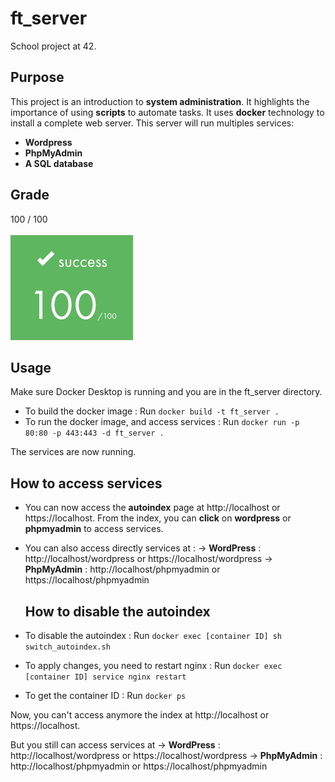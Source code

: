 # ft_server
  School project at 42.
  ## Purpose
This project is an introduction to __system administration__.
It highlights the importance of using __scripts__ to automate tasks.
It uses __docker__ technology to install a complete web server. This server will run multiples services:
* __Wordpress__
* __PhpMyAdmin__
* __A SQL database__

## Grade
100 / 100
<br>
<br>
![Alt text](../images/rank100.png)

  ## Usage
Make sure Docker Desktop is running and you are in the ft_server directory.
* To build the docker image :
Run `docker build -t ft_server .`
* To run the docker image, and access services :
Run `docker run -p 80:80 -p 443:443 -d ft_server .`

The services are now running.

   ## How to access services
* You can now access the __autoindex__ page at http://localhost or https://localhost.
From the index, you can __click__ on __wordpress__ or __phpmyadmin__ to access services.
* You can also access directly services at :
-> __WordPress__ : http://localhost/wordpress or https://localhost/wordpress
-> __PhpMyAdmin__ : http://localhost/phpmyadmin or https://localhost/phpmyadmin

  ## How to disable the autoindex
* To disable the autoindex :
Run `docker exec [container ID] sh switch_autoindex.sh`
* To apply changes, you need to restart nginx :
Run `docker exec [container ID] service nginx restart`
* To get the container ID :
Run `docker ps`

Now, you can't access anymore the index at http://localhost or https://localhost.

But you still can access services at
-> __WordPress__ : http://localhost/wordpress or https://localhost/wordpress
-> __PhpMyAdmin__ : http://localhost/phpmyadmin or https://localhost/phpmyadmin
